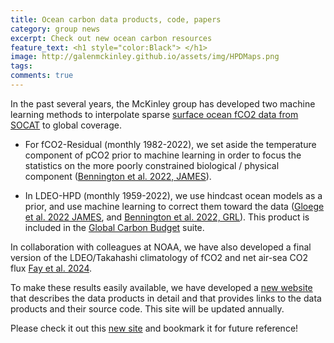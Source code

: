 ```yaml
---
title: Ocean carbon data products, code, papers
category: group news
excerpt: Check out new ocean carbon resources
feature_text: <h1 style="color:Black"> </h1>
image: http://galenmckinley.github.io/assets/img/HPDMaps.png
tags: 
comments: true
---
```


In the past several years, the McKinley group has developed two machine learning methods to interpolate sparse [surface ocean fCO2 data from SOCAT](https://socat.info) to global coverage. 

- For fCO2-Residual (monthly 1982-2022), we set aside the temperature component of pCO2 prior to machine learning in order to focus the statistics on the more poorly constrained biological / physical component ([Bennington et al. 2022, JAMES](https://agupubs.onlinelibrary.wiley.com/doi/abs/10.1029/2021MS002960)).
	
- In LDEO-HPD (monthly 1959-2022), we use hindcast ocean models as a prior, and use machine learning to correct them toward the data ([Gloege et al. 2022 JAMES](https://agupubs.onlinelibrary.wiley.com/doi/epdf/10.1029/2021MS002620), and [Bennington et al. 2022, GRL](https://agupubs.onlinelibrary.wiley.com/doi/10.1029/2022GL098632)). This product is included in the [Global Carbon Budget](https://globalcarbonbudget.org) suite.

In collaboration with colleagues at NOAA, we have also developed a final version of the LDEO/Takahashi climatology of fCO2 and net air-sea CO2 flux [Fay et al. 2024](https://essd.copernicus.org/articles/16/2123/2024/).

To make these results easily available, we have developed a [new website](https://oceancarbon.ldeo.columbia.edu) that describes the data products in detail and that provides links to the data products and their source code. This site will be updated annually. 

Please check it out this [new site](https://oceancarbon.ldeo.columbia.edu) and bookmark it for future reference!
	
	